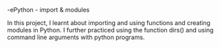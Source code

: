 -ePython - import & modules

In this project, I learnt about importing and using functions and creating modules in Python. I further practiced using the function dirs() and using command line arguments with python programs. 
